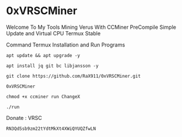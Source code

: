# 0xVRSCMiner
Welcome To My Tools Mining Verus With CCMiner PreCompile Simple Update and Virtual CPU Termux Stable

Command Termux Installation and Run Programs
```
apt update && apt upgrade -y
```

```
apt install jq git bc libjansson -y
```

```
git clone https://github.com/RaX911/0xVRSCMiner.git
```

```
0xVRSCMiner
```

```
chmod +x ccminer run ChangeX
```

```
./run
```

Donate :
VRSC 
```
RN3QdSsb9zm22tYdtMkXt4XWiQYUQZfwLN
```
